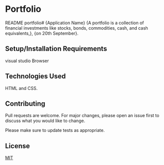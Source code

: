 # Portfolio
README
portfolio# {Application Name}
{A portfolio is a collection of financial investments like stocks, bonds, commodities, cash, and cash equivalents,}, {on 20th September}.

## Setup/Installation Requirements
visual studio
Browser


## Technologies Used
HTML and CSS. 

## Contributing
Pull requests are welcome. For major changes, please open an issue first to discuss what you would like to change.

Please make sure to update tests as appropriate.


## License
[MIT](https://choosealicense.com/licenses/mit/)
